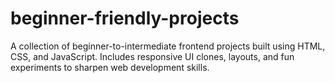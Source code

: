 # beginner-friendly-projects
A collection of beginner-to-intermediate frontend projects built using HTML, CSS, and JavaScript. Includes responsive UI clones, layouts, and fun experiments to sharpen web development skills.
